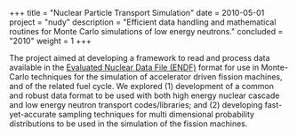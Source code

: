 +++
title = "Nuclear Particle Transport Simulation"
date = 2010-05-01
project = "nudy"
description = "Efficient data handling and mathematical routines for Monte Carlo simulations of low energy neutrons."
concluded = "2010"
weight = 1
+++

The project aimed at developing a framework to read and process data available in the
[Evaluated Nuclear Data File (ENDF)][ENDF] format for use in Monte-Carlo techniques for the
simulation of accelerator driven fission machines, and of the related fuel cycle.
We explored (1) development of a common and robust data format to be used with both high energy
nuclear cascade and low energy neutron transport codes/libraries; and (2) developing
fast-yet-accurate sampling techniques for multi dimensional probability distributions to be used in
the simulation of the fission machines.

[ENDF]: https://www-nds.iaea.org/exfor/endf.htm
